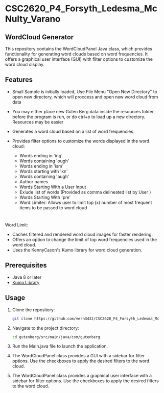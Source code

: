 # CSC2620_P4_Forsyth_Ledesma_McNulty_Varano
## WordCloud Generator

This repository contains the WordCloudPanel Java class, which provides functionality for generating word clouds based on word frequencies. It offers a graphical user interface (GUI) with filter options to customize the word cloud display.

## Features
- Small Sample is initially loaded, Use File Menu "Open New Directory" to open new directory, which will proccess and open new word cloud from data
- You may either place new Guten Berg data inside the resources folder before the program is run, or do ctrl+o to load up a new directory. Resources may be easier

- Generates a word cloud based on a list of word frequencies.
- Provides filter options to customize the words displayed in the word cloud:
    - Words ending in 'ing'
    - Words containing 'ough'
    - Words ending in 'ism'
    - Words starting with 'kn'
    - Words containing 'augh'
    - Author names
    - Words Starting With a User Input
    - Exlude list of words (Provided as comma delineated list by User ) 
    - Words Starting With 'pre'
    - Word Limiter: Allows user to limit top (x) number of most frequent items to be passed to word cloud
#
Word Limit:

- Caches filtered and rendered word cloud images for faster rendering.
- Offers an option to change the limit of top word frequencies used in the word cloud.
- Uses the KennyCason's Kumo library for word cloud generation.

## Prerequisites

- Java 8 or later
- [Kumo Library](https://github.com/kennycason/kumo)

## Usage

1. Clone the repository:

    ```bash
    git clone https://github.com/vern3432/CSC2620_P4_Forsyth_Ledesma_McNulty_Varano.git
    ```

2. Navigate to the project directory:

    ```bash
    cd gutenberg/src/main/java/com/gutenberg
    ```


4. Run the Main.java file to launch the application.
5. The WordCloudPanel class provides a GUI with a sidebar for filter options. Use the checkboxes to apply the desired filters to the word cloud.

5. The WordCloudPanel class provides a graphical user interface with a sidebar for filter options. Use the checkboxes to apply the desired filters to the word cloud.
